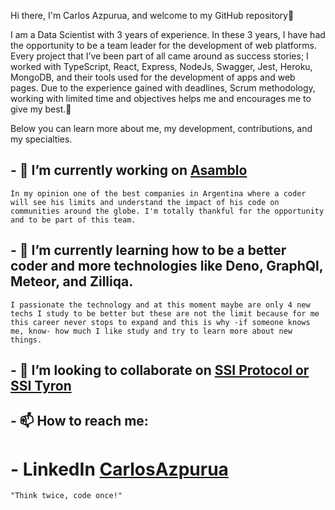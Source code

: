 Hi there, I'm Carlos Azpurua, and welcome to my GitHub repository👋 

I am a Data Scientist with 3 years of experience.
In these 3 years, I have had the opportunity to be a team leader for the development of web platforms. Every project that I’ve been part of all came around as success stories; I worked with TypeScript, React, Express, NodeJs, Swagger, Jest, Heroku, MongoDB, and their tools used for the development of apps and web pages.
Due to the experience gained with deadlines, Scrum methodology, working with limited time and objectives helps me and encourages me to give my best.🚀

Below you can learn more about me, my development, contributions, and my specialties.

## - 🔭 I’m currently working on [Asamblo](https://asamblo.com/) 
     
    In my opinion one of the best companies in Argentina where a coder will see his limits and understand the impact of his code on communities around the globe. I'm totally thankful for the opportunity and to be part of this team. 

## - 🌱 I’m currently learning how to be a better coder and more technologies like Deno, GraphQl, Meteor, and Zilliqa.

    I passionate the technology and at this moment maybe are only 4 new techs I study to be better but these are not the limit because for me this career never stops to expand and this is why -if someone knows me, know- how much I like study and try to learn more about new things. 
    
## - 👯 I’m looking to collaborate on [SSI Protocol or SSI Tyron](https://www.ssiprotocol.com/#/)


## - 📫 How to reach me:
   # - LinkedIn [CarlosAzpurua](https://www.linkedin.com/in/carlosazpurua/)


```
"Think twice, code once!"
```



<!--
**CarlosAzpurua/CarlosAzpurua** is a ✨ _special_ ✨ repository because its `README.md` (this file) appears on your GitHub profile.

Here are some ideas to get you started:

...
...
...
- 🤔 I’m looking for help with ...
- 💬 Ask me about ...
 ...
- 😄 Pronouns: ...
- ⚡ Fun fact: ...
-->

